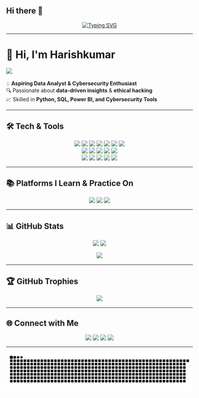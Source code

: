 ## Hi there 👋
<!-- Typing SVG -->
<p align="center">
  <a href="https://git.io/typing-svg">
    <img src="https://readme-typing-svg.demolab.com?font=Fira+Code&pause=1200&color=00FF7F&center=true&vCenter=true&width=700&height=45&lines=🚀+On+the+journey+to+become+a+Hacker;📊+Aspiring+Data+Analyst+with+a+passion+for+Insights;🔒+Cybersecurity+Enthusiast+%7C+Python+%7C+SQL+%7C+Power+BI" alt="Typing SVG" />
  </a>
</p>

---

# 👋 Hi, I'm **Harishkumar**
<img src="https://media.giphy.com/media/hvRJCLFzcasrR4ia7z/giphy.gif" width="28px"/>

💡 **Aspiring Data Analyst & Cybersecurity Enthusiast**  
🔍 Passionate about **data-driven insights** & **ethical hacking**  
📈 Skilled in **Python, SQL, Power BI, and Cybersecurity Tools**

---

## 🛠️ Tech & Tools
<p align="center">
  <img src="https://img.shields.io/badge/Power_BI-F2C811?style=for-the-badge&logo=powerbi&logoColor=000000"/>
  <img src="https://img.shields.io/badge/SQL-336791?style=for-the-badge&logo=postgresql&logoColor=white"/>
  <img src="https://img.shields.io/badge/Python-3776AB?style=for-the-badge&logo=python&logoColor=white"/>
  <img src="https://img.shields.io/badge/Excel-217346?style=for-the-badge&logo=microsoft-excel&logoColor=white"/>
  <img src="https://img.shields.io/badge/Pandas-150458?style=for-the-badge&logo=pandas&logoColor=white"/>
  <img src="https://img.shields.io/badge/Numpy-013243?style=for-the-badge&logo=numpy&logoColor=white"/>
  <img src="https://img.shields.io/badge/Seaborn-4B8BBE?style=for-the-badge&logo=python&logoColor=white"/>
  <br/>
  <img src="https://img.shields.io/badge/Linux-FCC624?style=for-the-badge&logo=linux&logoColor=000000"/>
  <img src="https://img.shields.io/badge/Kali_Linux-557C94?style=for-the-badge&logo=kali-linux&logoColor=white"/>
  <img src="https://img.shields.io/badge/BlackArch-0A0A0A?style=for-the-badge&logo=blackarch&logoColor=white"/>
  <img src="https://img.shields.io/badge/Parrot_OS-2E8E8F?style=for-the-badge&logo=parrot&logoColor=white"/>
  <img src="https://img.shields.io/badge/Ubuntu-E95420?style=for-the-badge&logo=ubuntu&logoColor=white"/>
  <br/>
  <img src="https://img.shields.io/badge/Bash-4EAA25?style=for-the-badge&logo=gnu-bash&logoColor=white"/>
  <img src="https://img.shields.io/badge/Git-F05032?style=for-the-badge&logo=git&logoColor=white"/>
  <img src="https://img.shields.io/badge/PyCharm-000000?style=for-the-badge&logo=pycharm&logoColor=green"/>
  <img src="https://img.shields.io/badge/Burp_Suite-FF6633?style=for-the-badge&logo=burp-suite&logoColor=white"/>
  <img src="https://img.shields.io/badge/Metasploit-008C8C?style=for-the-badge&logo=metasploit&logoColor=white"/>
</p>

---

## 📚 Platforms I Learn & Practice On
<p align="center">
  <img src="https://img.shields.io/badge/TryHackMe-212C42?style=for-the-badge&logo=tryhackme&logoColor=white"/>
  <img src="https://img.shields.io/badge/Cisco%20Networking%20Academy-1BA0D7?style=for-the-badge&logo=cisco&logoColor=white"/>
  <img src="https://img.shields.io/badge/PortSwigger_Academy-FF6633?style=for-the-badge&logo=burp-suite&logoColor=white"/>
</p>

---

## 📊 GitHub Stats
<p align="center">
  <img src="https://github-readme-stats.vercel.app/api?username=whitehatboy005&theme=radical&hide_border=true&show_icons=true" height="165"/>
  <img src="https://streak-stats.demolab.com?user=whitehatboy005&theme=radical&hide_border=true" height="165"/>
</p>
<p align="center">
  <img src="https://github-readme-stats.vercel.app/api/top-langs/?username=whitehatboy005&layout=compact&theme=radical&hide_border=true" width="400"/>
</p>

---

## 🏆 GitHub Trophies
<p align="center">
  <img src="https://github-profile-trophy.vercel.app/?username=whitehatboy005&theme=radical&no-frame=true&no-bg=true&margin-w=8"/>
</p>

---

## 🌐 Connect with Me
<p align="center">
  <a href="mailto:whitehatboy005@proton.me"><img src="https://img.shields.io/badge/ProtonMail-8B89CC?style=for-the-badge&logo=protonmail&logoColor=white"/></a>
  <a href="mailto:whitehatboy05@gmail.com"><img src="https://img.shields.io/badge/Gmail-D14836?style=for-the-badge&logo=gmail&logoColor=white"/></a>
  <a href="https://www.linkedin.com/in/whitehatboy005"><img src="https://img.shields.io/badge/LinkedIn-0077B5?style=for-the-badge&logo=linkedin&logoColor=white"/></a>
  <a href="https://www.instagram.com/white_hat_boy_005"><img src="https://img.shields.io/badge/Instagram-E4405F?style=for-the-badge&logo=instagram&logoColor=white"/></a>
</p>

---

<!-- Snake Contribution Graph -->
<p align="center">
  <img src="https://github.com/whitehatboy005/whitehatboy005/blob/output/github-snake-dark.svg"/>
</p>
